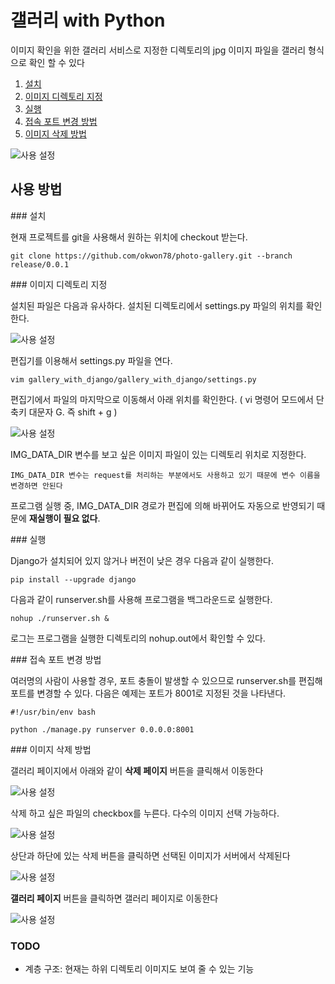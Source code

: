 # 갤러리 with Python

이미지 확인을 위한 갤러리 서비스로 지정한 디렉토리의 jpg 이미지 파일을 갤러리 형식으로 확인 할 수 있다

1. [설치](#id-section1)
2. [이미지 디렉토리 지정](#id-section2)
3. [실행](#id-section3)
4. [접속 포트 변경 방법](#id-section4)
5. [이미지 삭제 방법](#id-section5)


![사용 설정](doc/doc_2.png)

## 사용 방법


<div id='id-section1'/>
### 설치
<div id='id-section1'/>

현재 프로젝트를 git을 사용해서 원하는 위치에 checkout 받는다.

```
git clone https://github.com/okwon78/photo-gallery.git --branch release/0.0.1
```

<div id='id-section2'/>
### 이미지 디렉토리 지정
<div id='id-section2'/>

설치된 파일은 다음과 유사하다. 설치된 디렉토리에서 settings.py 파일의 위치를 확인한다.

![사용 설정](doc/doc_0.png)

편집기를 이용해서 settings.py 파일을 연다.

```
vim gallery_with_django/gallery_with_django/settings.py
```

편집기에서 파일의 마지막으로 이동해서 아래 위치를 확인한다. ( vi 명령어 모드에서 단축키 대문자 G. 즉 shift + g )

![사용 설정](doc/doc_1.png)

IMG_DATA_DIR 변수를 보고 싶은 이미지 파일이 있는 디렉토리 위치로 지정한다. 

```
IMG_DATA_DIR 변수는 request를 처리하는 부분에서도 사용하고 있기 때문에 변수 이름을 변경하면 안된다
```

프로그램 실행 중, IMG_DATA_DIR 경로가 편집에 의해 바뀌어도 자동으로 반영되기 때문에 **재실행이 필요 없다**.

<div id='id-section3'/>
### 실행
<div id='id-section3'/>

Django가 설치되어 있지 않거나 버전이 낮은 경우 다음과 같이 실행한다.

```
pip install --upgrade django
```

다음과 같이 runserver.sh를 사용해 프로그램을 백그라운드로 실행한다.

```
nohup ./runserver.sh &
```

로그는 프로그램을 실행한 디렉토리의 nohup.out에서 확인할 수 있다.

<div id='id-section4'/>
### 접속 포트 변경 방법
<div id='id-section4'/>

여러명의 사람이 사용할 경우, 포트 충돌이 발생할 수 있으므로 runserver.sh를 편집해 포트를 변경할 수 있다. 
다음은 예제는 포트가 8001로 지정된 것을 나타낸다. 

```
#!/usr/bin/env bash

python ./manage.py runserver 0.0.0.0:8001
```

<div id='id-section5'/>
### 이미지 삭제 방법
<div id='id-section5'/>

갤러리 페이지에서 아래와 같이 **삭제 페이지** 버튼을 클릭해서 이동한다 

![사용 설정](doc/delete_0.png)

삭제 하고 싶은 파일의 checkbox를 누른다. 다수의 이미지 선택 가능하다.

![사용 설정](doc/delete_1.png)

상단과 하단에 있는 삭제 버튼을 클릭하면 선택된 이미지가 서버에서 삭제된다

![사용 설정](doc/delete_2.png)

**갤러리 페이지** 버튼을 클릭하면 갤러리 페이지로 이동한다

![사용 설정](doc/delete_3.png)

### TODO 
* 계층 구조: 현재는 하위 디렉토리 이미지도 보여 줄 수 있는 기능
